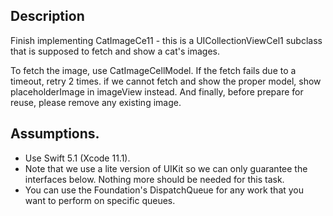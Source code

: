 ## Description

Finish implementing CatImageCe11 - this is a UICollectionViewCel1 subclass that is supposed to fetch and show a cat's images.

To fetch the image, use CatImageCellModel. If the fetch fails due to a timeout, retry 2 times.
if we cannot fetch and show the proper model, show placeholderImage in imageView instead.
And finally, before prepare for reuse, please remove any existing image.

## Assumptions.
- Use Swift 5.1 (Xcode 11.1).
- Note that we use a lite version of UIKit so we can only guarantee the interfaces below. Nothing more should be needed for this task.
- You can use the Foundation's DispatchQueue for any work that you want to perform on specific queues.

